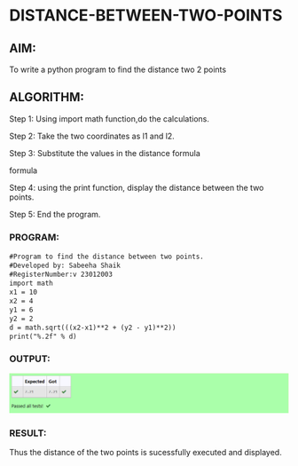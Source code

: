 # DISTANCE-BETWEEN-TWO-POINTS

## AIM:
To write a python program to find the distance two 2 points
## ALGORITHM:
Step 1:
Using import math function,do the calculations.

Step 2:
Take the two coordinates as l1 and l2.

Step 3:
Substitute the values in the distance formula

formula

Step 4:
using the print function, display the distance between the two points.

Step 5:
End the program. 
### PROGRAM:
```
#Program to find the distance between two points.
#Developed by: Sabeeha Shaik
#RegisterNumber:v 23012003
import math
x1 = 10
x2 = 4
y1 = 6
y2 = 2
d = math.sqrt(((x2-x1)**2 + (y2 - y1)**2))
print("%.2f" % d)
```
  


### OUTPUT:
![Alt text](3.jpg.png)

### RESULT:
Thus the distance of the two points is sucessfully executed and displayed.
